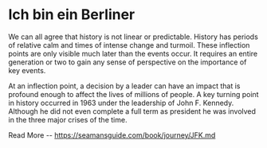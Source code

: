 # Ich bin ein Berliner

We can all agree that history is not linear or predictable.  History has periods of relative calm
and times of intense change and turmoil.  These inflection points are only visible much later than
the events occur.  It requires an entire generation or two to gain any sense of perspective on the
importance of key events.

At an inflection point, a decision by a leader can have an impact that is profound enough to affect
the lives of millions of people.  A key turning point in history occurred in 1963 under the
leadership of John F. Kennedy.  Although he did not even complete a full term as president he was
involved in the three major crises of the time.


Read More -- https://seamansguide.com/book/journey/JFK.md

